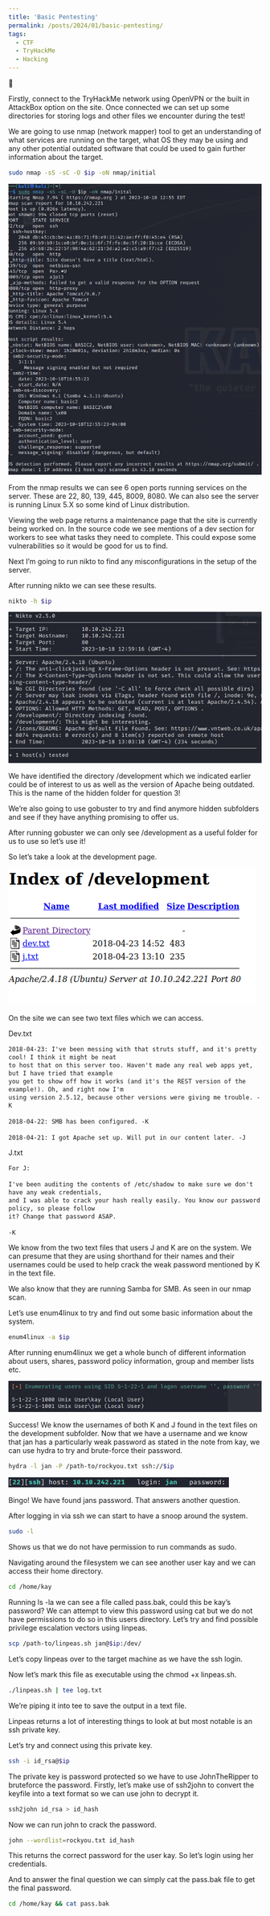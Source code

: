 ```yaml
---
title: 'Basic Pentesting'
permalink: /posts/2024/01/basic-pentesting/
tags:
  - CTF
  - TryHackMe
  - Hacking
---
```


🚩

Firstly, connect to the TryHackMe network using OpenVPN or the built in AttackBox option on the site. Once connected we can set up some directories for storing logs and other files we encounter during the test!

We are going to use nmap (network mapper) tool to get an understanding of what services are running on the target, what OS they may be using and any other potential outdated software that could be used to gain further information about the target.

```bash
sudo nmap -sS -sC -O $ip -oN nmap/initial
```

![](/images/bp1.png)

From the nmap results we can see 6 open ports running services on the server. These are 22, 80, 139, 445, 8009, 8080. We can also see the server is running Linux 5.X so some kind of Linux distribution.

Viewing the web page returns a maintenance page that the site is currently being worked on. In the source code we see mentions of a dev section for workers to see what tasks they need to complete. This could expose some vulnerabilities so it would be good for us to find.

Next I’m going to run nikto to find any misconfigurations in the setup of the server.

After running nikto we can see these results.

```bash
nikto -h $ip
```

![](/images/bp2.png)

We have identified the directory /development which we indicated earlier could be of interest to us as well as the version of Apache being outdated. This is the name of the hidden folder for question 3!

We’re also going to use gobuster to try and find anymore hidden subfolders and see if they have anything promising to offer us.

After running gobuster we can only see /development as a useful folder for us to use so let’s use it!

So let’s take a look at the development page.

![](/images/bp3.png)

On the site we can see two text files which we can access.

Dev.txt

```
2018-04-23: I've been messing with that struts stuff, and it's pretty cool! I think it might be neat
to host that on this server too. Haven't made any real web apps yet, but I have tried that example
you get to show off how it works (and it's the REST version of the example!). Oh, and right now I'm
using version 2.5.12, because other versions were giving me trouble. -K

2018-04-22: SMB has been configured. -K

2018-04-21: I got Apache set up. Will put in our content later. -J

```

J.txt

```
For J:

I've been auditing the contents of /etc/shadow to make sure we don't have any weak credentials,
and I was able to crack your hash really easily. You know our password policy, so please follow
it? Change that password ASAP.

-K

```

We know from the two text files that users J and K are on the system. We can presume that they are using shorthand for their names and their usernames could be used to help crack the weak password mentioned by K in the text file.

We also know that they are running Samba for SMB. As seen in our nmap scan.

Let’s use enum4linux to try and find out some basic information about the system.

```bash
enum4linux -a $ip
```

After running enum4linux we get a whole bunch of different information about users, shares, password policy information, group and member lists etc.

![](/images/bp4.png)

Success! We know the usernames of both K and J found in the text files on the development subfolder. Now that we have a username and we know that jan has a particularly weak password as stated in the note from kay, we can use hydra to try and brute-force their password.

```bash
hydra -l jan -P /path-to/rockyou.txt ssh://$ip
```

![](/images/bp5.png)

Bingo! We have found jans password. That answers another question.

After logging in via ssh we can start to have a snoop around the system.

```bash
sudo -l
```

Shows us that we do not have permission to run commands as sudo.

Navigating around the filesystem we can see another user kay and we can access their home directory.

```bash
cd /home/kay
```

Running ls -la we can see a file called pass.bak, could this be kay’s password? We can attempt to view this password using cat but we do not have permissions to do so in this users directory. Let’s try and find possible privilege escalation vectors using linpeas.

```bash
scp /path-to/linpeas.sh jan@$ip:/dev/
```

Let’s copy linpeas over to the target machine as we have the ssh login.

Now let’s mark this file as executable using the chmod +x linpeas.sh.

```bash
./linpeas.sh | tee log.txt
```

We’re piping it into tee to save the output in a text file.

Linpeas returns a lot of interesting things to look at but most notable is an ssh private key.

Let’s try and connect using this private key.

```bash
ssh -i id_rsa@$ip
```

The private key is password protected so we have to use JohnTheRipper to bruteforce the password. Firstly, let’s make use of ssh2john to convert the keyfile into a text format so we can use john to decrypt it.

```bash
ssh2john id_rsa > id_hash
```

Now we can run john to crack the password.

```bash
john --wordlist=rockyou.txt id_hash
```

This returns the correct password for the user kay. So let’s login using her credentials.

And to answer the final question we can simply cat the pass.bak file to get the final password.

```bash
cd /home/kay && cat pass.bak
```
